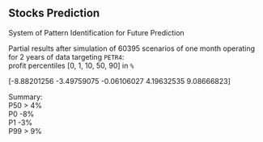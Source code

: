 ## Stocks Prediction
System of Pattern Identification for Future Prediction

Partial results after simulation of 60395 scenarios of one month operating for 2 years of data targeting `PETR4`:  
profit percentiles [0, 1, 10, 50, 90] in `%`

[-8.88201256 -3.49759075 -0.06106027  4.19632535  9.08666823]

Summary:  
  P50 > 4%  
  P0 -8%  
  P1 -3%  
  P99 > 9%  

